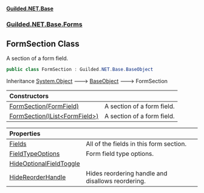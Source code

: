 
#### [Guilded.NET.Base](index 'index')
### [Guilded.NET.Base.Forms](index#Guilded_NET_Base_Forms 'Guilded.NET.Base.Forms')
## FormSection Class
A section of a form field.  
```csharp
public class FormSection : Guilded.NET.Base.BaseObject
```

Inheritance [System.Object](https://docs.microsoft.com/en-us/dotnet/api/System.Object 'System.Object') &#129106; [BaseObject](BaseObject 'Guilded.NET.Base.BaseObject') &#129106; FormSection  

| Constructors | |
| :--- | :--- |
| [FormSection(FormField)](FormSection_FormSection(FormField) 'Guilded.NET.Base.Forms.FormSection.FormSection(Guilded.NET.Base.Forms.FormField)') | A section of a form field.<br/> |
| [FormSection(IList&lt;FormField&gt;)](FormSection_FormSection(IList_FormField_) 'Guilded.NET.Base.Forms.FormSection.FormSection(System.Collections.Generic.IList&lt;Guilded.NET.Base.Forms.FormField&gt;)') | A section of a form field.<br/> |

| Properties | |
| :--- | :--- |
| [Fields](FormSection_Fields 'Guilded.NET.Base.Forms.FormSection.Fields') | All of the fields in this form section.<br/> |
| [FieldTypeOptions](FormSection_FieldTypeOptions 'Guilded.NET.Base.Forms.FormSection.FieldTypeOptions') | Form field type options.<br/> |
| [HideOptionalFieldToggle](FormSection_HideOptionalFieldToggle 'Guilded.NET.Base.Forms.FormSection.HideOptionalFieldToggle') |  |
| [HideReorderHandle](FormSection_HideReorderHandle 'Guilded.NET.Base.Forms.FormSection.HideReorderHandle') | Hides reordering handle and disallows reordering.<br/> |
